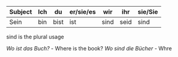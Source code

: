 |Subject|Ich|du|er/sie/es|wir|ihr|sie/Sie |
|-------|---|--|---------|---|----|--------|
|Sein |bin|bist|ist|sind|seid|sind|

sind is the plural usage

_Wo ist das Buch?_ - Where is the book?
*Wo sind die Bücher* - Whre